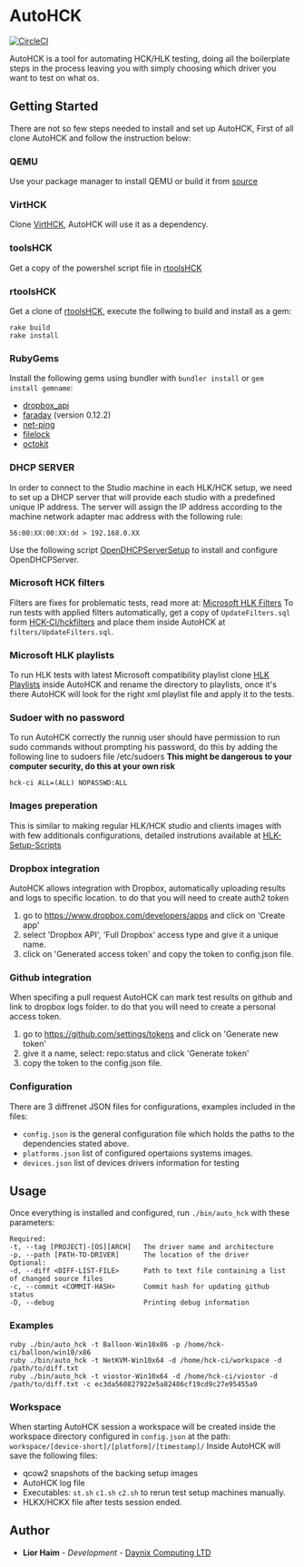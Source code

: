 # AutoHCK

[![CircleCI](https://circleci.com/gh/daynix/AutoHCK2.svg?style=svg)](https://circleci.com/gh/daynix/AutoHCK2)

AutoHCK is a tool for automating HCK/HLK testing, doing all the boilerplate steps in the process leaving you with simply choosing which driver you want to test on what os.

## Getting Started

There are not so few steps needed to install and set up AutoHCK, First of all clone AutoHCK and follow the instruction below:

### QEMU
Use your package manager to install QEMU or build it from [source](https://github.com/qemu/qemu)

### VirtHCK
Clone [VirtHCK](https://github.com/daynix/VirtHCK), AutoHCK will use it as a dependency.

### toolsHCK
Get a copy of the powershel script file in [rtoolsHCK](https://github.com/HCK-CI/toolsHCK)

### rtoolsHCK
Get a clone of [rtoolsHCK](https://github.com/HCK-CI/rtoolsHCK), execute the follwing to build and install as a gem:
```
rake build
rake install
```

### RubyGems
Install the following gems using bundler with `bundler install` or `gem install gemname`:
* [dropbox_api](https://rubygems.org/gems/dropbox_api)
* [faraday](https://rubygems.org/gems/faraday) (version 0.12.2)
* [net-ping](https://rubygems.org/gems/net-ping)
* [filelock](https://rubygems.org/gems/filelock)
* [octokit](https://rubygems.org/gems/octokit)

### DHCP SERVER
In order to connect to the Studio machine in each HLK/HCK setup, we need to set up a DHCP server that will provide each studio with a predefined unique IP address. The server will assign the IP address according to the machine network adapter mac address with the following rule:
```
56:00:XX:00:XX:dd > 192.168.0.XX
```
Use the following script [OpenDHCPServerSetup](https://github.com/HCK-CI/OpenDHCPServerSetup) to install and configure OpenDHCPServer.

### Microsoft HCK filters
Filters are fixes for problematic tests, read more at: [Microsoft HLK Filters](https://docs.microsoft.com/en-us/windows-hardware/test/hlk/user/windows-hardware-lab-kit-filters)
To run tests with applied filters automatically, get a copy of `UpdateFilters.sql` form [HCK-CI/hckfilters](https://github.com/HCK-CI/hckfilters) and place them inside AutoHCK at `filters/UpdateFilters.sql`.

### Microsoft HLK playlists
To run HLK tests with latest Microsoft compatibility playlist clone [HLK Playlists](https://github.com/HCK-CI/hlkplaylists) inside AutoHCK and rename the directory to playlists, once it's there AutoHCK will look for the right xml playlist file and apply it to the tests.

### Sudoer with no password
To run AutoHCK correctly the runnig user should have permission to run sudo commands without prompting his password, do this by adding the following line to sudoers file /etc/sudoers
__This might be dangerous to your computer security, do this at your own risk__
```
hck-ci ALL=(ALL) NOPASSWD:ALL
```

### Images preperation
This is similar to making regular HLK/HCK studio and clients images with with few additionals configurations, detailed instrutions available at [HLK-Setup-Scripts](https://github.com/HCK-CI/HLK-Setup-Scripts)

### Dropbox integration
AutoHCK allows integration with Dropbox, automatically uploading results and logs to specific location.
to do that you will need to create auth2 token
1. go to https://www.dropbox.com/developers/apps and click on 'Create app'
2. select 'Dropbox API', 'Full Dropbox' access type and give it a unique name.
3. click on 'Generated access token' and copy the token to config.json file.

### Github integration
When specifing a pull request AutoHCK can mark test results on github and link to dropbox logs folder.
to do that you will need to create a personal access token.
1. go to https://github.com/settings/tokens and click on 'Generate new token'
2. give it a name, select: repo:status and click 'Generate token'
3. copy the token to the config.json file.

### Configuration
There are 3 diffrenet JSON files for configurations, examples included in the files:
* `config.json` is the general configuration file which holds the paths to the dependencies stated above.
* `platforms.json` list of configured opertaions systems images.
* `devices.json` list of devices drivers information for testing

## Usage

Once everything is installed and configured, run `./bin/auto_hck` with these parameters:
```
Required:
-t, --tag [PROJECT]-[OS][ARCH]   The driver name and architecture
-p, --path [PATH-TO-DRIVER]      The location of the driver
Optional:
-d, --diff <DIFF-LIST-FILE>      Path to text file containing a list of changed source files
-c, --commit <COMMIT-HASH>       Commit hash for updating github status
-D, --debug                      Printing debug information
```
### Examples
```
ruby ./bin/auto_hck -t Balloon-Win10x86 -p /home/hck-ci/balloon/win10/x86
ruby ./bin/auto_hck -t NetKVM-Win10x64 -d /home/hck-ci/workspace -d /path/to/diff.txt
ruby ./bin/auto_hck -t viostor-Win10x64 -d /home/hck-ci/viostor -d /path/to/diff.txt -c ec3da560827922e5a82486cf19cd9c27e95455a9
```
### Workspace
When starting AutoHCK session a workspace will be created inside the workspace directory configured in `config.json` at the path: `workspace/[device-short]/[platform]/[timestamp]/`
Inside AutoHCK will save the following files:
* qcow2 snapshots of the backing setup images
* AutoHCK log file
* Executables: `st.sh` `c1.sh` `c2.sh` to rerun test setup machines manually.
* HLKX/HCKX file after tests session ended.

## Author

* **Lior Haim** - *Development* - [Daynix Computing LTD](https://github.com/Daynix)


